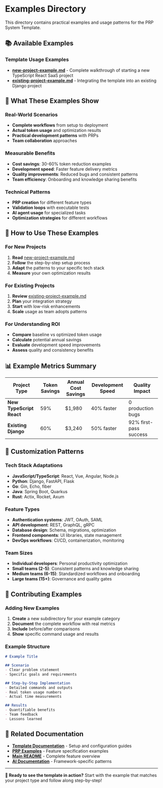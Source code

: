 # Examples Directory

This directory contains practical examples and usage patterns for the PRP System Template.

## 📚 Available Examples

### Template Usage Examples
- **[new-project-example.md](template-usage/new-project-example.md)** - Complete walkthrough of starting a new TypeScript React SaaS project
- **[existing-project-example.md](template-usage/existing-project-example.md)** - Integrating the template into an existing Django project

## 🎯 What These Examples Show

### Real-World Scenarios
- **Complete workflows** from setup to deployment
- **Actual token usage** and optimization results
- **Practical development patterns** with PRPs
- **Team collaboration** approaches

### Measurable Benefits
- **Cost savings**: 30-60% token reduction examples
- **Development speed**: Faster feature delivery metrics
- **Quality improvements**: Reduced bugs and consistent patterns
- **Team efficiency**: Onboarding and knowledge sharing benefits

### Technical Patterns
- **PRP creation** for different feature types
- **Validation loops** with executable tests
- **AI agent usage** for specialized tasks
- **Optimization strategies** for different workflows

## 🚀 How to Use These Examples

### For New Projects
1. **Read** [new-project-example.md](template-usage/new-project-example.md)
2. **Follow** the step-by-step setup process
3. **Adapt** the patterns to your specific tech stack
4. **Measure** your own optimization results

### For Existing Projects  
1. **Review** [existing-project-example.md](template-usage/existing-project-example.md)
2. **Plan** your integration strategy
3. **Start** with low-risk enhancements
4. **Scale** usage as team adopts patterns

### For Understanding ROI
- **Compare** baseline vs optimized token usage
- **Calculate** potential annual savings
- **Evaluate** development speed improvements
- **Assess** quality and consistency benefits

## 📊 Example Metrics Summary

| Project Type | Token Savings | Annual Cost Savings | Development Speed | Quality Impact |
|-------------|---------------|-------------------|------------------|----------------|
| **New TypeScript React** | 59% | $1,980 | 40% faster | 0 production bugs |
| **Existing Django** | 60% | $3,240 | 50% faster | 92% first-pass success |

## 🎨 Customization Patterns

### Tech Stack Adaptations
- **JavaScript/TypeScript**: React, Vue, Angular, Node.js
- **Python**: Django, FastAPI, Flask
- **Go**: Gin, Echo, fiber
- **Java**: Spring Boot, Quarkus
- **Rust**: Actix, Rocket, Axum

### Feature Types
- **Authentication systems**: JWT, OAuth, SAML
- **API development**: REST, GraphQL, gRPC  
- **Database design**: Schema, migrations, optimization
- **Frontend components**: UI libraries, state management
- **DevOps workflows**: CI/CD, containerization, monitoring

### Team Sizes
- **Individual developers**: Personal productivity optimization
- **Small teams (2-5)**: Consistent patterns and knowledge sharing
- **Medium teams (6-15)**: Standardized workflows and onboarding
- **Large teams (15+)**: Governance and quality gates

## 🔄 Contributing Examples

### Adding New Examples
1. **Create** a new subdirectory for your example category
2. **Document** the complete workflow with real metrics
3. **Include** before/after comparisons
4. **Show** specific command usage and results

### Example Structure
```markdown
# Example Title

## Scenario
- Clear problem statement
- Specific goals and requirements

## Step-by-Step Implementation  
- Detailed commands and outputs
- Real token usage numbers
- Actual time measurements

## Results
- Quantifiable benefits
- Team feedback
- Lessons learned
```

## 📖 Related Documentation

- **[Template Documentation](../template-docs/)** - Setup and configuration guides
- **[PRP Examples](../PRPs/examples/)** - Feature specification examples
- **[Main README](../README.md)** - Complete feature overview
- **[AI Documentation](../PRPs/ai_docs/)** - Framework-specific patterns

---

**🎯 Ready to see the template in action?** Start with the example that matches your project type and follow along step-by-step!